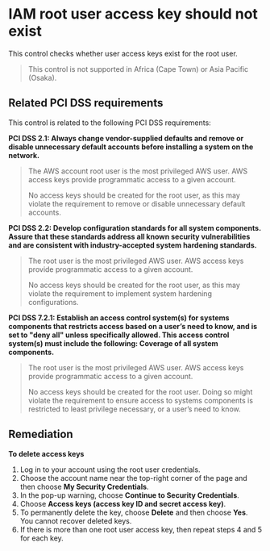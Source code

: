 # IAM root user access key should not exist

This control checks whether user access keys exist for the root user.

> This control is not supported in Africa (Cape Town) or Asia Pacific (Osaka).

## Related PCI DSS requirements

This control is related to the following PCI DSS requirements:

**PCI DSS 2.1: Always change vendor-supplied defaults and remove or disable unnecessary default accounts before installing a system on the network.**

> The AWS account root user is the most privileged AWS user. AWS access keys provide programmatic access to a given account.
>
> No access keys should be created for the root user, as this may violate the requirement to remove or disable unnecessary default accounts.

**PCI DSS 2.2: Develop configuration standards for all system components. Assure that these standards address all known security vulnerabilities and are consistent with industry-accepted system hardening standards.**

> The root user is the most privileged AWS user. AWS access keys provide programmatic access to a given account.
>
> No access keys should be created for the root user, as this may violate the requirement to implement system hardening configurations.

**PCI DSS 7.2.1: Establish an access control system(s) for systems components that restricts access based on a user’s need to know, and is set to "deny all" unless specifically allowed. This access control system(s) must include the following: Coverage of all system components.**

> The root user is the most privileged AWS user. AWS access keys provide programmatic access to a given account.
>
> No access keys should be created for the root user. Doing so might violate the requirement to ensure access to systems components is restricted to least privilege necessary, or a user’s need to know.

## Remediation

**To delete access keys**

1. Log in to your account using the root user credentials.
2. Choose the account name near the top-right corner of the page and then choose **My Security Credentials**.
3. In the pop-up warning, choose **Continue to Security Credentials**.
4. Choose **Access keys (access key ID and secret access key)**.
5. To permanently delete the key, choose **Delete** and then choose **Yes**. You cannot recover deleted keys.
6. If there is more than one root user access key, then repeat steps 4 and 5 for each key.
